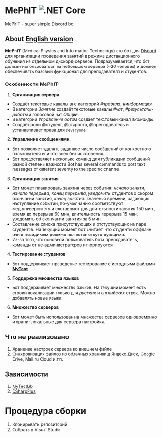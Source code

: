 # MePhIT ![.NET Core](https://github.com/s4rduk4r/MePhit/workflows/.NET%20Core/badge.svg?branch=master&event=push)
MePhIT - super simple Discord bot
## About [English version](./README.md)
**MePhIT** (Medical Physics and Information Technology) это бот для [Discord](https://discordapp.com) для организации проведения занятий в режиме дистанционного обучения на отдельном дискорд-сервере.
Подразумевается, что бот должен использоваться на небольшом сервере (~20 человек) и должен обеспечивать базовый функционал для преподавателя и студентов.

### Особенности MePhIT:
1. **Организация сервера**
- Создаёт текстовые каналы вне категорий *#правила*, *#информация*
- В категории *Занятие* создаёт текстовые каналы *#чат*, *#результаты-работы* и голосовой чат *Общий*.
- В категории *Управление ботом* создаёт текстовый канал *#команды*.
- Создаёт роли @студент, @староста, @преподаватель и устанавливает права для `@everyone`
2. **Управление сообщениями**.
- Бот позволяет удалять заданное число сообщений от конкретного пользователя или ото всех без исключения.
- Бот предоставляет несколько команд для публикации сообщений разной степени важности
Bot has several commands to post text messages of different severity to the specific channel.
3. **Организация занятия**
- Бот может планировать занятия через события: *начало заняти*, *начало перерыва*, *конец перерыва*, *уведомить* студентов о скором окончании занятия, *конец занятия*. 
Значения времени, задающих наступление событий, по-умолчанию соответствуют мед.университету и составляют для длительности занятия 150 мин , время до перерыва 60 мин, длительность перерыва 15 мин, уведомить об окончании занятия за 5 мин.
- Составление списка присутствующих и отстуствующих на паре студентов. На текущий момент бот считает, что студенты оффлайн или в невидимом режиме являются отсутствующими.
- Из-за того, что основной пользователь бота преподаватель, команды от не-администраторов игнорируются
4. **Тестирование студентов**
- Бот поддерживает проведение тестирование с исходными файлами [**MyTest**](https://github.com/s4rduk4r/MyTestLib)
5. **Поддержка множества языков**
- Бот поддерживает множество языков. На текущий момент есть строки локализации только для *русских* и *английских* строк. Можно добавлять новые языки.
6. **Множество серверов**
- Бот может быть использован на множестве серверов одновременно и хранит локальные для сервера настройки.

## Что не реализовано
1. Хранение настроек сервера во внешнем файле
2. Синхронизация файлов из облачных хранилищ Яндекс.Диск, Google Drive, Mail.ru Cloud и.т.п.

## Зависимости
1. [MyTestLib](https://github.com/s4rduk4r/MyTestLib)
2. [DSharpPlus](https://github.com/DSharpPlus/DSharpPlus)

# Процедура сборки
1. Клонировать репозиторий
2. Собрать в Visual Studio
